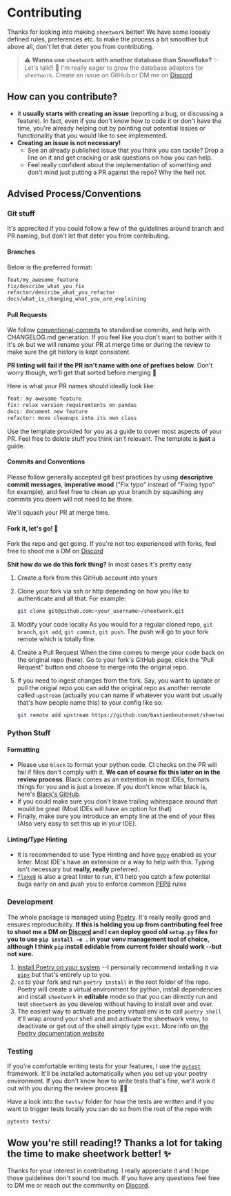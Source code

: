 # Contributing

Thanks for looking into making `sheetwork` better! We have some loosely defined rules, preferences etc. to make the process a bit smoother but above all, don't let that deter you from contributing.

> ⚠️ **Wanna use `sheetwork` with another database than Snowflake?** ✨ Let's talk!! 🎉 I'm really eager to grow the database adapters for `sheetwork`. Create an issue on GitHub or DM me on [Discord](https://discord.gg/bUk4MVTcqW)

## How can you contribute?

- It **usually starts with creating an issue** (reporting a bug, or discussing a feature). In fact, even if you don't know how to code it or don't have the time, you're already helping out by pointing out potential issues or functionality that you would like to see implemented.
- **Creating an issue is not necessary!**
  - See an already published issue that you think you can tackle? Drop a line on it and get cracking or ask questions on how you can help.
  - Feel really confident about the implementation of something and don't mind just putting a PR against the repo? Why the hell not.

## Advised Process/Conventions

### Git stuff

It's apprecited if you could follow a few of the guidelines around branch and PR naming, but don't let that deter you from contributing.

#### Branches

Below is the preferred format:

```bash
feat/my_awesome_feature
fix/describe_what_you_fix
refactor/describe_what_you_refactor
docs/what_is_changing_what_you_are_explaining
```

#### Pull Requests

We follow [conventional-commits](https://www.conventionalcommits.org/en/v1.0.0/) to standardise commits, and help with CHANGELOG.md generation.
If you feel like you don't want to bother with it it's ok but we will rename your PR at merge time or during the review to make sure the git history is kept consistent.

**PR linting will fail if the PR isn't name with one of prefixes below**. Don't worry though, we'll get that sorted before merging 🎉

Here is what your PR names should ideally look like:

```txt
feat: my awesome feature
fix: relax version requiremtents on pandas
docs: document new feature
refactor: move cleanups into its own class
```

Use the template provided for you as a guide to cover most aspects of your PR. Feel free to delete stuff you think isn't relevant. The template is **just** a guide.

#### Commits and Conventions

Please follow generally accepted git best practices by using **descriptive commit messages**, **imperative mood** ("Fix typo" instead of "Fixing typo" for example), and feel free to clean up your branch by squashing any commits you deem will not need to be there.

We'll squash your PR at merge time.

#### Fork it, let's go! 🥁

Fork the repo and get going. If you're not too experienced with forks, feel free to shoot me a DM on [Discord](https://discord.gg/bUk4MVTcqW)

**Shit how do we do this fork thing?**
In most cases it's pretty easy

1. Create a fork from this GitHub account into yours
2. Clone your fork via ssh or http depending on how you like to authenticate and all that. For example:

   ```bash
   git clone git@github.com:<your_username>/sheetwork.git
   ```

3. Modify your code locally
   As you would for a regular cloned repo, `git branch`, `git add`, `git commit`, `git push`.
   The push will go to your fork remote which is totally fine.

4. Create a Pull Request
   When the time comes to merge your code back on the original repo (here). Go to your fork's GitHub page, click the "Pull Request" button and choose to merge into the original repo.

5. If you need to ingest changes from the fork. Say, you want to update or pull the origial repo you can add the original repo as another remote called `upstream` (actually you can name if whatever you want but usually that's how people name this) to your config like so:

   ```bash
   git remote add upstream https://github.com/bastienboutonnet/sheetwork.git
   ```

### Python Stuff

#### Formatting

- Please use `black` to format your python code. CI checks on the PR will fail if files don't comply with it. **We can of course fix this later on in the review process**. Black comes as an extention in most IDEs, formats things for you and is just a breeze. If you don't know what black is, here's [Black's GitHub](https://github.com/psf/black).
- If you could make sure you don't leave trailing whitespace around that would be great (Most IDEs will have an option for that)
- Finally, make sure you introduce an empty line at the end of your files (Also very easy to set this up in your IDE).

#### Linting/Type Hinting

- It is recommended to use Type Hinting and have [`mypy`](http://mypy-lang.org/) enabled as your linter. Most IDE's have an extension or a way to help with this. Typing isn't necessary but **really, really** preferred.
- [`flake8`](https://flake8.pycqa.org/en/latest/) is also a great linter to run, it'll help you catch a few potential bugs early on and push you to enforce common [PEP8](https://www.python.org/dev/peps/pep-0008/) rules

### Development

The whole package is managed using [Poetry](https://python-poetry.org/). It's really really good and ensures reproducibility. **If this is holding you up from contributing feel free to shoot me a DM on [Discord](https://discord.gg/bUk4MVTcqW) and I can deploy good old `setup.py` files for you to use `pip install -e .` in your venv management tool of choice, although I think `pip` install edidable from current folder should work --but not sure.**

1. [Install Poetry on your system](https://python-poetry.org/docs/#installation) --I personally recommend installing it via [`pipx`](https://github.com/pipxproject/pipx) but that's entirely up to you.
2. `cd` to your fork and run `poetry install` in the root folder of the repo. Poetry will create a virtual environment for python, install dependencies and install `sheetwork` in **editable** mode so that you can directly run and test `sheetwork` as you develop without having to install over and over.
3. The easiest way to activate the poetry virtual env is to call `poetry shell` it'll wrap around your shell and and activate the sheetwork venv, to deactivate or get out of the shell simply type `exit`. More info on [the Poetry documentation website](https://python-poetry.org/docs/basic-usage/#using-your-virtual-environment)

### Testing

If you're comfortable writing tests for your features, I use the [`pytest`](https://docs.pytest.org/en/stable/) framework. It'll be installed automatically when you set up your poetry environment. If you don't know how to write tests that's fine, we'll work it out with you during the review process 💪🏻

Have a look into the `tests/` folder for how the tests are written and if you want to trigger tests locally you can do so from the root of the repo with

```bash
pytests tests/
```

## Wow you're still reading!? Thanks a lot for taking the time to make sheetwork better! ✨

Thanks for your interest in contributing. I really appreciate it and I hope those guidelines don't sound too much. If you have any questions feel free to DM me or reach out the community on [Discord](https://discord.gg/bUk4MVTcqW).
